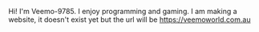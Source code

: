 Hi!
I'm Veemo-9785.
I enjoy programming and gaming.
I am making a website, it doesn't exist yet but the url will be https://veemoworld.com.au
